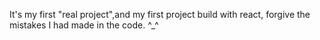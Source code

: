 It's my first "real project",and my first project build with react,
forgive the mistakes I had made in the code.   ^_^